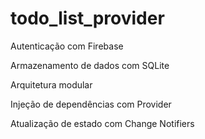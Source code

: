# todo_list_provider

Autenticação com Firebase

Armazenamento de dados com SQLite

Arquitetura modular

Injeção de dependências com Provider

Atualização de estado com Change Notifiers
